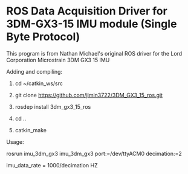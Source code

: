 # ROS Data Acquisition Driver for 3DM-GX3-15 IMU module (Single Byte Protocol)

This program is from Nathan Michael's original ROS driver for the Lord Corporation Microstrain 3DM GX3 15 IMU 

Adding and compiling:

1. cd ~/catkin_ws/src

2. git clone https://github.com/jimin3722/3DM_GX3_15_ros.git

3. rosdep install 3dm_gx3_15_ros

4. cd ..

5. catkin_make 


Usage:

rosrun imu_3dm_gx3 imu_3dm_gx3 port:=/dev/ttyACM0 decimation:=2

imu_data_rate = 1000/decimation HZ

